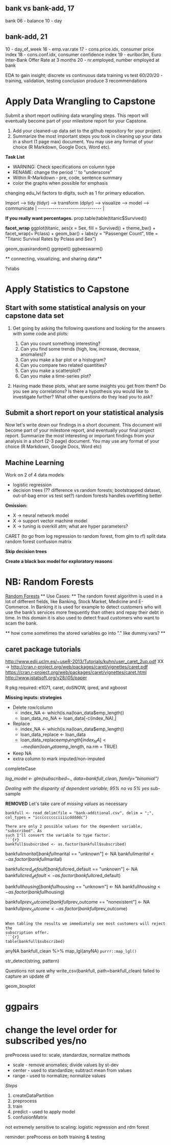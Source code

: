 ## bank vs bank-add, 17
bank
06 - balance
10 - day

## bank-add, 21
10 - day_of_week
16 - emp.var.rate
17 - cons.price.idx, consumer price index
18 - cons.conf.idx, consumer confidence index
19 - euribor3m, Euro Inter-Bank Offer Rate at 3 months
20 - nr.employed, number employed at bank

EDA to gain insight; discrete vs continuous data
training vs test
60/20/20 - training, validation, testing
conclusion
produce 3 recommendations



# Apply Data Wrangling to Capstone

Submit a short report outlining data wrangling steps. This report will eventually become part of your milestone report for your Capstone.

1) Add your cleaned-up data set to the github repository for your project.
2) Summarize the most important steps you took in cleaning up your data in a short (1 page max) document. You may use any format of your choice (R Markdown, Google Docs, Word etc).

**Task List** 

* WARNING: Check specifications on column type
* RENAME: change the period '.' to "underscore"
* Within R-Markdown - pre, code, sentence summary
* color the graphs when possible for emphasis

changing edu_lvl factors to digits, such as 1 for primary education.

Import --> tidy (tidyr) --> transform (dplyr) --> visualize --> model --> communicate
                                | ------------------------------- |

__If you really want percentages.__
prop.table(table(titanic$Survived))

__facet_wrap__
ggplot(titanic, aes(x = Sex, fill = Survived)) + 
  theme_bw() +
  facet_wrap(~ Pclass) +
  geom_bar() +
  labs(y = "Passenger Count",
       title = "Titanic Survival Rates by Pclass and Sex")

geom_quasirandom()
ggrepel()
ggbeeswarm()

** connecting, visualizing, and sharing data**

?xtabs

# Apply Statistics to Capstone

## Start with some statistical analysis on your capstone data set

1) Get going by asking the following questions and looking for the answers with some code and plots:
    1. Can you count something interesting?
    2. Can you find some trends (high, low, increase, decrease, anomalies)?
    3. Can you make a bar plot or a histogram?
    4. Can you compare two related quantities?
    5. Can you make a scatterplot?
    6. Can you make a time-series plot?

2) Having made these plots, what are some insights you get from them? Do you see any correlations? Is there a hypothesis you would like to investigate further? What other questions do they lead you to ask?
## Submit a short report on your statistical analysis

Now let's write down our findings in a short document. This document will become part of your milestone report, and eventually your final project report.
Summarize the most interesting or important findings from your analysis in a short (2-3 page) document. You may use any format of your choice (R Markdown, Google Docs, Word etc)


## Machine Learning

Work on 2 of 4 data models

* logistic regression
* decision trees (?? difference vs random forests; bootstrapped dataset, out-of-bag error vs test set?) random forests handles overfitting better

**Omission:**

* X -> neural network model
* X -> support vector machine model
* X -> tuning is overkill atm; what are hyper parameters?

CARET (to go from log regression to random forest, from glm to rf)
split data
random forest
confusion matrix


**Skip decision trees**

**Create a black box model for exploratory reasons**


# NB: Random Forests
[Random Forests](https://towardsdatascience.com/the-random-forest-algorithm-d457d499ffcd)
** Use Cases: **
The random forest algorithm is used in a lot of different fields, like Banking, Stock Market, Medicine and E-Commerce. In Banking it is used for example to detect customers who will use the bank’s services more frequently than others and repay their debt in time. In this domain it is also used to detect fraud customers who want to scam the bank. 

** how come sometimes the stored variables go into "." like dummy.vars? **


## caret package tutorials ##
http://www.edii.uclm.es/~useR-2013/Tutorials/kuhn/user_caret_2up.pdf
XX -> http://cran.r-project.org/web/packages/caret/vignettes/caret.pdf
https://cran.r-project.org/web/packages/caret/vignettes/caret.html
http://www.jstatsoft.org/v28/i05/paper

R pkg required:
e1071, caret, doSNOW, ipred, and xgboost


**Missing inputs: strategies**

* Delete row/column
  * index_NA <- which(is.na(loan_data$emp_length))
  * loan_data_no_NA <- loan_data[-c(index_NA),]
* Replace
  * index_NA <- which(is.na(loan_data$emp_length))
  * loan_data_replace <- loan_data
  * loan_data_replace$emp_length[index_NA] <- median(loan_data$emp_length, na.rm = TRUE)
* Keep NA
* extra column to mark imputed/non-imputed

completeCase

*log_model <- glm(subscribed~., data=bankfull_clean, family="binomial")*

*Dealing with the disparity of dependent variable; 95% no vs 5% yes*
sub-sample

**REMOVED** Let's take care of _missing values_ as necessary
```{r}
bankfull <- read_delim(file = "bank-additional.csv", delim = ";", col_types = "iccccccccciiiicdddddc")

There are only 2 possible values for the dependent variable, "subscribed". As
such I'll convert the variable to type factor.
```{r}
bankfull$subscribed <- as.factor(bankfull$subscribed)
```

bankfull$marital[bankfull$marital == "unknown"] <- NA
bankfull$marital <- as.factor(bankfull$marital)

bankfull$cred_default[bankfull$cred_default == "unknown"] <- NA
bankfull$cred_default <- as.factor(bankfull$cred_default)

bankfull$housing[bankfull$housing == "unknown"] <- NA
bankfull$housing <- as.factor(bankfull$housing)

bankfull$prev_outcome[bankfull$prev_outcome == "nonexistent"] <- NA
bankfull$prev_outcome <- as.factor(bankfull$prev_outcome)
```

When tabling the results we immediately see most customers will reject the 
subscription offer.
```{r}
table(bankfull$subscribed)
```


anyNA
bankfull_clean %>% map_lgl(anyNA)
`purrr::map_lgl()`

str_detect(string, pattern)

Questions
not sure why write_csv(bankfull, path=bankfull_clean) failed to capture an update df

geom_boxplot

# ggpairs
# change the level order for subscribed yes/no 

preProcess used to: scale, standardize, normalize
methods

* scale - remove anomalies; divide values by st-dev
* center - used to standardize; subtract mean from values
* range - used to normalize; normalize values

*Steps*

1. createDataPartition
2. preprocess
3. train
4. predict - used to apply model
5. confusionMatrix


not extremely sensitive to scaling: logistic regression and rdm forest

reminder: preProcess on both training & testing